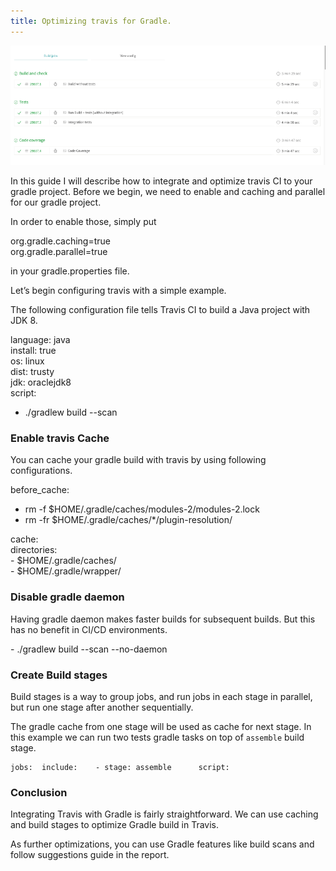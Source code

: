 ```yaml
---
title: Optimizing travis for Gradle.
---
```


![](/images/migrated/1__KYfO6ZWA9uc9J4ynkTxKug.png)

In this guide I will describe how to integrate and optimize travis CI to your gradle project. Before we begin, we need to enable and caching and parallel for our gradle project.

In order to enable those, simply put

org.gradle.caching=true  
org.gradle.parallel=true

in your gradle.properties file.

Let’s begin configuring travis with a simple example.

The following configuration file tells Travis CI to build a Java project with JDK 8.

language: java  
install: true  
os: linux  
dist: trusty  
jdk: oraclejdk8  
script:  
 - ./gradlew build --scan

### Enable travis Cache

You can cache your gradle build with travis by using following configurations.

before\_cache:  
  - rm -f  $HOME/.gradle/caches/modules-2/modules-2.lock  
  - rm -fr $HOME/.gradle/caches/\*/plugin-resolution/  
  
cache:  
  directories:  
    - $HOME/.gradle/caches/  
    - $HOME/.gradle/wrapper/

### Disable gradle daemon

Having gradle daemon makes faster builds for subsequent builds. But this has no benefit in CI/CD environments.

\- ./gradlew build --scan --no-daemon

### Create Build stages

Build stages is a way to group jobs, and run jobs in each stage in parallel, but run one stage after another sequentially.

The gradle cache from one stage will be used as cache for next stage. In this example we can run two tests gradle tasks on top of `assemble` build stage.

```
jobs:  include:    - stage: assemble      script: 
```

### Conclusion

Integrating Travis with Gradle is fairly straightforward. We can use caching and build stages to optimize Gradle build in Travis.

As further optimizations, you can use Gradle features like build scans and follow suggestions guide in the report.